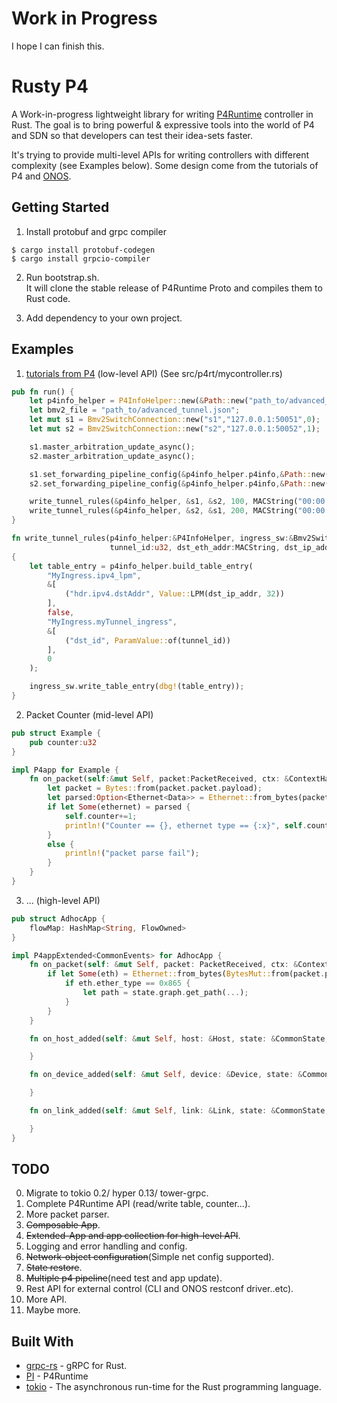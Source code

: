 # Work in Progress

I hope I can finish this.

# Rusty P4
A Work-in-progress lightweight library for writing [P4Runtime](https://p4.org/specs/) controller in Rust. The goal is to bring powerful & expressive tools into the world of P4 and SDN so that developers can test their idea-sets faster.

It's trying to provide multi-level APIs for writing controllers with different complexity (see Examples below). Some design come from the tutorials of P4 and [ONOS](https://onosproject.org/).

## Getting Started

1. Install protobuf and grpc compiler
```
$ cargo install protobuf-codegen
$ cargo install grpcio-compiler
```

2. Run bootstrap.sh.  
It will clone the stable release of P4Runtime Proto and compiles them to Rust code.

3. Add dependency to your own project.

## Examples

1. [tutorials from P4](https://github.com/p4lang/tutorials/blob/master/exercises/p4runtime/mycontroller.py) (low-level API) (See src/p4rt/mycontroller.rs)
```rust
pub fn run() {
    let p4info_helper = P4InfoHelper::new(&Path::new("path_to/advanced_tunnel.p4.p4info.bin"));
    let bmv2_file = "path_to/advanced_tunnel.json";
    let mut s1 = Bmv2SwitchConnection::new("s1","127.0.0.1:50051",0);
    let mut s2 = Bmv2SwitchConnection::new("s2","127.0.0.1:50052",1);

    s1.master_arbitration_update_async();
    s2.master_arbitration_update_async();

    s1.set_forwarding_pipeline_config(&p4info_helper.p4info,&Path::new(bmv2_file));
    s2.set_forwarding_pipeline_config(&p4info_helper.p4info,&Path::new(bmv2_file));

    write_tunnel_rules(&p4info_helper, &s1, &s2, 100, MACString("00:00:00:00:02:02".to_owned()), Ipv4Addr::from_str("10.0.2.2").unwrap());
    write_tunnel_rules(&p4info_helper, &s2, &s1, 200, MACString("00:00:00:00:01:01".to_owned()), Ipv4Addr::from_str("10.0.1.1").unwrap());
}

fn write_tunnel_rules(p4info_helper:&P4InfoHelper, ingress_sw:&Bmv2SwitchConnection, egress_sw:&Bmv2SwitchConnection,
                      tunnel_id:u32, dst_eth_addr:MACString, dst_ip_addr:Ipv4Addr)
{
    let table_entry = p4info_helper.build_table_entry(
        "MyIngress.ipv4_lpm",
        &[
            ("hdr.ipv4.dstAddr", Value::LPM(dst_ip_addr, 32))
        ],
        false,
        "MyIngress.myTunnel_ingress",
        &[
            ("dst_id", ParamValue::of(tunnel_id))
        ],
        0
    );

    ingress_sw.write_table_entry(dbg!(table_entry));
}
```
2. Packet Counter (mid-level API)
```rust
pub struct Example {
    pub counter:u32
}

impl P4app for Example {
    fn on_packet(self:&mut Self, packet:PacketReceived, ctx: &ContextHandle) {
        let packet = Bytes::from(packet.packet.payload);
        let parsed:Option<Ethernet<Data>> = Ethernet::from_bytes(packet);
        if let Some(ethernet) = parsed {
            self.counter+=1;
            println!("Counter == {}, ethernet type == {:x}", self.counter, ethernet.ether_type);
        }
        else {
            println!("packet parse fail");
        }
    }
}
```
3. ... (high-level API)
```rust
pub struct AdhocApp {
    flowMap: HashMap<String, FlowOwned>
}

impl P4appExtended<CommonEvents> for AdhocApp {
    fn on_packet(self: &mut Self, packet: PacketReceived, ctx: &ContextHandle<CommonEvents>, state: &CommonState) {
        if let Some(eth) = Ethernet::from_bytes(BytesMut::from(packet.packet.payload)) {
            if eth.ether_type == 0x865 {
                let path = state.graph.get_path(...);
            }
        }
    }

    fn on_host_added(self: &mut Self, host: &Host, state: &CommonState, ctx: &ContextHandle<CommonEvents>) {

    }

    fn on_device_added(self: &mut Self, device: &Device, state: &CommonState, ctx: &ContextHandle<CommonEvents>) {

    }

    fn on_link_added(self: &mut Self, link: &Link, state: &CommonState, ctx: &ContextHandle<CommonEvents>) {

    }
}
```
## TODO
0. Migrate to tokio 0.2/ hyper 0.13/ tower-grpc.
1. Complete P4Runtime API (read/write table, counter...).
2. More packet parser.
3. ~~Composable App~~.
4. ~~Extended-App and app collection for high-level API~~.
5. Logging and error handling and config.
6. ~~Network-object configuration~~(Simple net config supported).
7. ~~State restore~~.
8. ~~Multiple p4 pipeline~~(need test and app update).
9. Rest API for external control (CLI and ONOS restconf driver..etc).
10. More API.
11. Maybe more.

## Built With

* [grpc-rs](https://github.com/pingcap/grpc-rs) - gRPC for Rust.
* [PI](https://github.com/p4lang/PI) - P4Runtime
* [tokio](https://tokio.rs) - The asynchronous run-time for the Rust programming language.